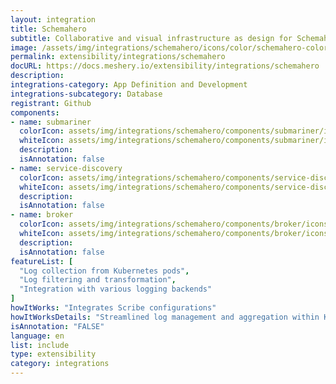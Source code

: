 ```yaml
---
layout: integration
title: Schemahero
subtitle: Collaborative and visual infrastructure as design for Schemahero
image: /assets/img/integrations/schemahero/icons/color/schemahero-color.svg
permalink: extensibility/integrations/schemahero
docURL: https://docs.meshery.io/extensibility/integrations/schemahero
description: 
integrations-category: App Definition and Development
integrations-subcategory: Database
registrant: Github
components: 
- name: submariner
  colorIcon: assets/img/integrations/schemahero/components/submariner/icons/color/submariner-color.svg
  whiteIcon: assets/img/integrations/schemahero/components/submariner/icons/white/submariner-white.svg
  description: 
  isAnnotation: false
- name: service-discovery
  colorIcon: assets/img/integrations/schemahero/components/service-discovery/icons/color/service-discovery-color.svg
  whiteIcon: assets/img/integrations/schemahero/components/service-discovery/icons/white/service-discovery-white.svg
  description: 
  isAnnotation: false
- name: broker
  colorIcon: assets/img/integrations/schemahero/components/broker/icons/color/broker-color.svg
  whiteIcon: assets/img/integrations/schemahero/components/broker/icons/white/broker-white.svg
  description: 
  isAnnotation: false
featureList: [
  "Log collection from Kubernetes pods",
  "Log filtering and transformation",
  "Integration with various logging backends"
]
howItWorks: "Integrates Scribe configurations"
howItWorksDetails: "Streamlined log management and aggregation within Kubernetes"
isAnnotation: "FALSE"
language: en
list: include
type: extensibility
category: integrations
---
```

